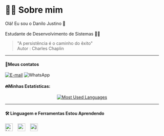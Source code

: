 # 👨‍💻 Sobre mim
Olá! Eu sou o  Danilo Justino 👋
<br/><br/>
Estudante de Desenvolvimento de Sistemas 👨‍💻


>"A persistência é o caminho do êxito" <br> Autor : Charles Chaplin
<hr>

<h4 align="left">📍Meus contatos</h4>

[![E-mail](https://img.shields.io/badge/-Email-000?style=for-the-badge&logo=microsoft-outlook&logoColor=FF00F6&color:FFF)](mailto:medanilolisboa087@gmail.com)
![WhatsApp](https://img.shields.io/badge/WhatsApp-25D366?style=for-the-badge&logo=whatsapp&logoColor=white&https://wa.me/qr/2RSNFLDHCYO5G1)


<div style="text-align: center;" align="center">
  <h4 align="left">🔥Minhas Estatísticas:</h4>
  

  <a href="https://github.com/danilojustin/github-readme-stats">
    <img src="https://github-readme-stats-git-masterrstaa-rickstaa.vercel.app/api/top-langs/?username=Danilojustin&line_height=10&card_width=290&layout=compact&hide_title=false&count_private=true&langs_count=4&show_icons=true&title_color=FF00F6&hide=html,scss,less&bg_color=000&text_color=8B8B8B&border_radius=3&border_color=561760&count_private=true" alt="Most Used Languages">
  </a>

  <hr>

<h4 align="left">🛠️ Linguagem e Ferramentas Estou Aprendendo</h4>

<div align="left">
  <img src="https://cdn.jsdelivr.net/gh/devicons/devicon/icons/html5/html5-original.svg" height="25" alt="html5 logo"  />
  <img width="8" />
  <img src="https://cdn.jsdelivr.net/gh/devicons/devicon/icons/css3/css3-original.svg" height="25" alt="css3 logo"  />
  <img width="8" />
  <img src="https://cdn.jsdelivr.net/gh/devicons/devicon/icons/javascript/javascript-plain.svg" height="25" alt="javascript logo"  />
  <img width="8" /> 
  </div>



